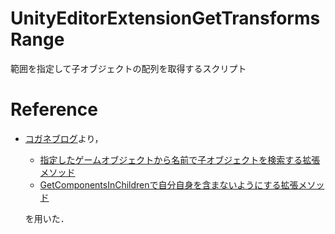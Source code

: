 # UnityEditorExtensionGetTransformsRange
範囲を指定して子オブジェクトの配列を取得するスクリプト

# Reference
- [コガネブログ](https://baba-s.hatenablog.com/)より，
    - [指定したゲームオブジェクトから名前で子オブジェクトを検索する拡張メソッド](https://baba-s.hatenablog.com/entry/2014/08/01/101104)
    - [GetComponentsInChildrenで自分自身を含まないようにする拡張メソッド](https://baba-s.hatenablog.com/entry/2014/06/05/220224)

    を用いた．

